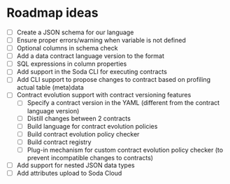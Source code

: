 # Roadmap ideas

* [ ] Create a JSON schema for our language
* [ ] Ensure proper errors/warning when variable is not defined
* [ ] Optional columns in schema check
* [ ] Add a data contract language version to the format
* [ ] SQL expressions in column properties
* [ ] Add support in the Soda CLI for executing contracts
* [ ] Add CLI support to propose changes to contract based on profiling actual table (meta)data
* [ ] Contract evolution support with contract versioning features
  * [ ] Specify a contract version in the YAML (different from the contract language version)
  * [ ] Distill changes between 2 contracts
  * [ ] Build language for contract evolution policies
  * [ ] Build contract evolution policy checker 
  * [ ] Build contract registry
  * [ ] Plug-in mechanism for custom contract evolution policy checker (to prevent incompatible changes to contracts)
* [ ] Add support for nested JSON data types
* [ ] Add attributes upload to Soda Cloud
